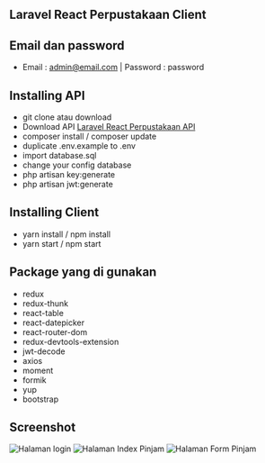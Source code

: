 ## Laravel React Perpustakaan Client

## Email dan password
- Email : admin@email.com | Password : password

## Installing API
- git clone atau download 
- Download API [Laravel React Perpustakaan API](https://github.com/mahmudinm/laravel-react-perpustakaan-api)
- composer install / composer update
- duplicate .env.example to .env
- import database.sql
- change your config database
- php artisan key:generate
- php artisan jwt:generate

## Installing Client
- yarn install / npm install
- yarn start / npm start

## Package yang di gunakan
- redux
- redux-thunk
- react-table
- react-datepicker
- react-router-dom
- redux-devtools-extension
- jwt-decode
- axios
- moment
- formik
- yup
- bootstrap

## Screenshot
![Halaman login](https://github.com/mahmudinm/laravel-react-perpustakaan-client/raw/master/screenshot/halaman_login.png)
![Halaman Index Pinjam](https://github.com/mahmudinm/laravel-react-perpustakaan-client/raw/master/screenshot/halaman_index_pinjam.png)
![Halaman Form Pinjam](https://github.com/mahmudinm/laravel-react-perpustakaan-client/raw/master/screenshot/halaman_create_pinjam.png)